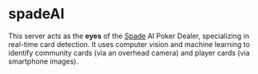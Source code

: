 # spadeAI
This server acts as the **eyes** of the [Spade](https://github.com/spade-poker) AI Poker Dealer, specializing in real-time card detection. It uses computer vision and machine learning to identify community cards (via an overhead camera) and player cards (via smartphone images). 
